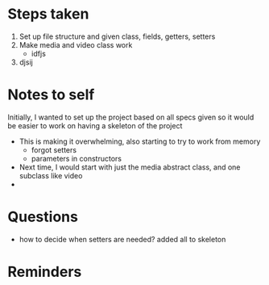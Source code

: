 # Steps taken

1. Set up file structure and given class, fields, getters, setters
2. Make media and video class work
   - idfjs
3. djsij

# Notes to self
Initially, I wanted to set up the project based on all specs given so it would be easier to work on having a skeleton of the project
- This is making it overwhelming, also starting to try to work from memory
  - forgot setters 
  - parameters in constructors
- Next time, I would start with just the media abstract class, and one subclass like video
- 
# Questions
- how to decide when setters are needed? added all to skeleton

# Reminders